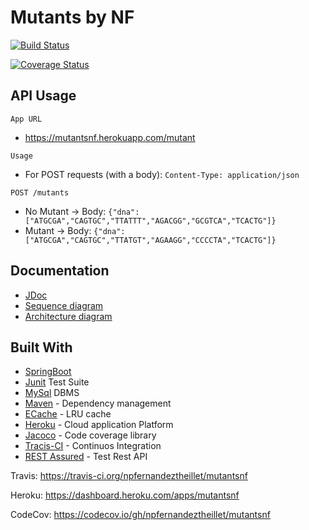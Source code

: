 # Mutants by NF

[![Build Status](https://travis-ci.org/npfernandeztheillet/mutantsnf.svg?branch=master)](https://travis-ci.org/npfernandeztheillet/mutantsnf)

[![Coverage Status](https://coveralls.io/repos/github/npfernandeztheillet/mutantsnf/badge.svg?branch=master)](https://coveralls.io/github/npfernandeztheillet/mutantsnf?branch=master)

## API Usage

`App URL`
 + https://mutantsnf.herokuapp.com/mutant

`Usage` 
  
  + For POST requests (with a body): `Content-Type: application/json`


`POST /mutants`
  + No Mutant -> Body: `{"dna":["ATGCGA","CAGTGC","TTATTT","AGACGG","GCGTCA","TCACTG"]}`
  + Mutant -> Body: `{"dna":["ATGCGA","CAGTGC","TTATGT","AGAAGG","CCCCTA","TCACTG"]}`

## Documentation
+ [JDoc](/doc/jdoc/index.html)
+ [Sequence diagram](/docs/pdf/sequence.pdf)
+ [Architecture diagram](/docs/pdf/architecture.pdf)


## Built With

* [SpringBoot](https://spring.io/projects/spring-boot)
* [Junit](https://junit.org/junit5/) Test Suite
* [MySql](https://www.mysql.com/) DBMS 
* [Maven](https://maven.apache.org/) - Dependency management
* [ECache](https://rometools.github.io/rome/) -  LRU cache
* [Heroku](https://www.heroku.com/) - Cloud application Platform
* [Jacoco](https://www.eclemma.org/jacoco/) - Code coverage library
* [Tracis-CI](https://www.eclemma.org/jacoco/) - Continuos Integration
* [REST Assured](http://rest-assured.io/) - Test Rest API


Travis:
https://travis-ci.org/npfernandeztheillet/mutantsnf

Heroku:
https://dashboard.heroku.com/apps/mutantsnf

CodeCov:
https://codecov.io/gh/npfernandeztheillet/mutantsnf






